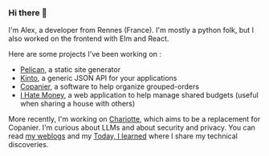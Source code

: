 ### Hi there 👋

I'm Alex, a developer from Rennes (France). I'm mostly a python folk, but I also worked on the frontend with Elm and React.

Here are some projects I've been working on :

- [Pelican](https://github.com/getpelican/pelican), a static site generator
- [Kinto](https://github.com/kinto/kinto), a generic JSON API for your applications
- [Copanier](https://github.com/almet/copanier), a software to help organize grouped-orders
- [I Hate Money](https://github.com/spiral-project/ihatemoney), a web application to help manage shared budgets (useful when sharing a house with others)

More recently, I'm working on [Chariotte](https://chariotte.fr), which aims to be a replacement for Copanier. I'm curious about LLMs and about security and privacy. You can read [my weblogs](https://blog.notmyidea.org) and my [Today, I learned](https://til.notmyidea.org) where I share my technical discoveries.
